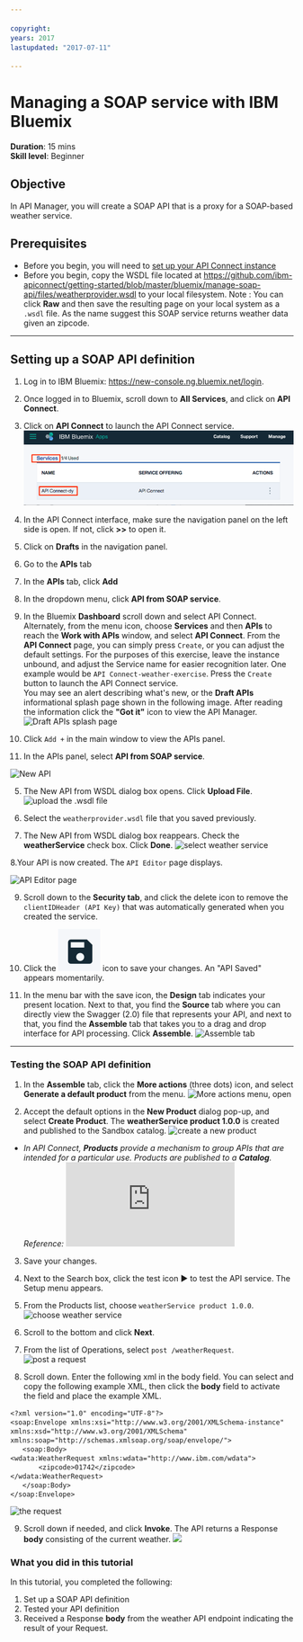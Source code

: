 ```yaml
---

copyright:
years: 2017
lastupdated: "2017-07-11"

---
```

# Managing a SOAP service with IBM Bluemix
**Duration**: 15 mins  
**Skill level**: Beginner


## Objective
In API Manager, you will create a SOAP API that is a proxy for a SOAP-based weather service.

## Prerequisites
- Before you begin, you will need to [set up your API Connect instance](https://github.com/ibm-apiconnect/getting-started/blob/master/bluemix/0-prereq/README.md)
- Before you begin, copy the WSDL file located at https://github.com/ibm-apiconnect/getting-started/blob/master/bluemix/manage-soap-api/files/weatherprovider.wsdl to your local filesystem.
Note : You can click **Raw** and then save the resulting page on your local system as a `.wsdl` file. As the name suggest this SOAP service returns weather data given an zipcode.

---


## Setting up a SOAP API definition
1. Log in to IBM Bluemix: https://new-console.ng.bluemix.net/login.
2. Once logged in to Bluemix, scroll down to **All Services**, and click on **API Connect**. 
3. Click on **API Connect** to launch the API Connect service.  
  ![](images/bluemix-launch-apic.png)  
  
4. In the API Connect interface, make sure the navigation panel on the left side is open. If not, click **>>** to open it.  
5. Click on **Drafts** in the navigation panel.   
6. Go to the **APIs** tab
7. In the **APIs** tab, click **Add**
8. In the dropdown menu, click **API from SOAP service**.

2. In the Bluemix **Dashboard** scroll down and select API Connect. Alternately, from the menu icon, choose **Services** and then **APIs** to reach the **Work with APIs** window, and select **API Connect**. From the **API Connect** page, you can simply press `Create`, or you can adjust the default settings. For the purposes of this exercise, leave the instance unbound, and adjust the Service name for easier recognition later. One example would be `API Connect-weather-exercise`.
Press the `Create` button to launch the API Connect service.  
You may see an alert describing what's new, or the **Draft APIs** informational splash page shown in the following image. After reading the information click the **"Got it"** icon to view the API Manager.
![Draft APIs splash page](images/apic_draft-apis.png)

3. Click `Add +` in the main window to view the APIs panel.

4. In the APIs panel, select **API from SOAP service**.

![New API](images/newapi-menu2.png)

5. The New API from WSDL dialog box opens. Click **Upload File**.
![upload the .wsdl file](images/4-uploadwsdl.png)

6. Select the ```weatherprovider.wsdl``` file that you saved previously.

7. The New API from WSDL dialog box reappears. Check the **weatherService** check box. Click **Done**.
![select weather service](images/newapi2.png)

8.Your API is now created. The `API Editor` page displays.

![API Editor page](images/designpage2.png)

9.	Scroll down to the **Security tab**, and click the delete icon to remove the `clientIDHeader (API Key)` that was automatically generated when you created the service.

10.	Click the ![save](images/save.png) icon to save your changes. An "API Saved" appears momentarily.

11.	In the menu bar with the save icon, the **Design** tab indicates your present location. Next to that, you find the **Source** tab where you can directly view the Swagger (2.0) file that represents your API, and next to that, you find the **Assemble** tab that takes you to a drag and drop interface for API processing. Click **Assemble**.
![Assemble tab](images/assemble-clean.png)

---
### Testing the SOAP API definition
1. In the **Assemble** tab, click the **More actions** (three dots) icon, and select **Generate a default product** from the menu.
   ![More actions menu, open](images/gen-default-prod.png)

2. Accept the default options in the **New Product** dialog pop-up, and select **Create Product**. The **weatherService product 1.0.0** is created and published to the Sandbox catalog.
  ![create a new product](images/12a-chooseproduct.png)

  - _In API Connect, **Products** provide a mechanism to  group APIs that are intended for a particular use. Products are published to a **Catalog**. Reference: ![API Connect glossary](https://www.ibm.com/support/knowledgecenter/en/SSMNED_5.0.0/com.ibm.apic.overview.doc/overview_apimgmt_glossary.html)_

3. Save your changes.  

4. Next to the Search box, click the test icon ► to test the API service. The Setup menu appears.

5. From the Products list, choose ```weatherService product 1.0.0```.
![choose weather service](images/12-chooseproduct.png)

6.	Scroll to the bottom and click **Next**.

7.	From the list of Operations, select ```post /weatherRequest```.
![post a request](images/13-selectoperation.png)

8.	Scroll down. Enter the following xml in the body field. You can select and copy the following example XML, then click the **body** field to activate the field and place the example XML.
```
<?xml version="1.0" encoding="UTF-8"?>
<soap:Envelope xmlns:xsi="http://www.w3.org/2001/XMLSchema-instance" xmlns:xsd="http://www.w3.org/2001/XMLSchema" xmlns:soap="http://schemas.xmlsoap.org/soap/envelope/">
   <soap:Body>
<wdata:WeatherRequest xmlns:wdata="http://www.ibm.com/wdata">
       <zipcode>01742</zipcode>
</wdata:WeatherRequest>
   </soap:Body>
</soap:Envelope>
```

![the request](images/14-enterrequest.png)

9.	Scroll down if needed, and click **Invoke**.
The API returns a Response **body** consisting of the current weather.
![](images/15-success.png)

### What you did in this tutorial
In this tutorial, you completed the following:
1. Set up a SOAP API definition
2. Tested your API definition
3. Received a Response **body** from the weather API endpoint indicating the result of your Request.
